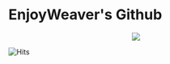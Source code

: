 # EnjoyWeaver's Github

<p align="center" <a href="https://git.io/streak-stats"><img src="https://streak-stats.demolab.com?user=enjoyweaver&theme=carbonfox"</a> </p>

<img src="https://hitcounter.pythonanywhere.com/count/tag.svg" alt="Hits">

